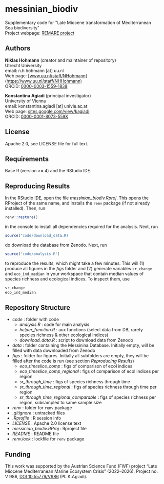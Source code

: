 # messinian_biodiv

Supplementary code for "Late Miocene transformation of Mediterranean Sea biodiversity"  
Project webpage: [REMARE project](https://sites.google.com/view/kagiadi/projects/remare)

## Authors

__Niklas Hohmann__  (creator and maintainer of repository)  
Utrecht University  
email: n.h.hohmann [at] uu.nl  
Web page: [www.uu.nl/staff/NHohmann](https://www.uu.nl/staff/NHHohmann)  
ORCID: [0000-0003-1559-1838](https://orcid.org/0000-0003-1559-1838)

__Konstantina Agiadi__ (principal investigator)  
University of Vienna  
email: konstantina.agiadi [at] univie.ac.at  
Web page: [sites.google.com/view/kagiadi](https://sites.google.com/view/kagiadi)  
ORCID: [0000-0001-8073-559X](https://orcid.org/0000-0001-8073-559X)  

## License

Apache 2.0, see LICENSE file for full text.

## Requirements

Base R (version >= 4) and the RStudio IDE.

## Reproducing Results

In the RStudio IDE, open the file _messinian_biodiv.Rproj_. This opens the RProject of the same name, and installs the `renv` package (if not already installed). Then, run

```R
renv::restore()
```

in the console to install all dependencies required for the analysis. Next, run

```R
source("code/download_data.R)
```

do download the database from Zenodo. Next, run

```R
source("code/analysis.R")
```

to reproduce the results, which might take a few minutes. This will (1) produce all figures in the _figs_ folder and (2) generate variables `sr_change` and `eco_ind_median` in your workspace that contain median values of species richness and ecological indices. To inspect them, use

```R
sr_change
eco_ind_median
```

## Repository Structure

* _code_ : folder with code
  * _analysis.R_ : code for main analysis
  * _helper_function.R_ : aux functions (select data from DB, rarefy species richness & other ecological indices)
  * _download_data.R_ : script to download data from Zenodo
* _data_ : folder containing the Messinina Database. Initially empty, will be filled with data downloaded from Zenodo
* _figs_ : folder for figures. Initially all subfolders are empty, they will be filled after the code is run (see section _Reproducing Results_)
  * _eco_timeslice_comp_ : figs of comparison of ecol indices
  * _eco_timeslice_comp_regional_ : figs of comparison of ecol indices per region
  * _sr_through_time_ : figs of species richness through time
  * _sr_through_time_regional_ : figs of species richness through time per region
  * _sr_through_time_regional_comparable_ : figs of species richness per region, subsampled to same sample size
* _renv_ : folder for `renv` package
* _.gitignore_ : untracked files
* _.Rprofile_ : R session info
* _LICENSE_ : Apache 2.0 license text
* _messinian_biodiv.RProj_ : Rproject file
* _README_ : README file
* _renv.lock_ : lockfile for `renv` package

## Funding

This work was supported by the Austrian Science Fund (FWF) project “Late Miocene Mediterranean Marine Ecosystem Crisis” (2022–2026), Project no. V 986, [DOI 10.55776/V986](https://www.doi.org/10.55776/V986) (PI: K.Agiadi).
